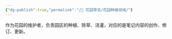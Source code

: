 ```yaml
---
{"dg-publish":true,"permalink":"/🌱 花园导览/花园种植领域/"}
---
```



作为花园的维护者，负责园区的种植、除草、浇灌，对应的是笔记内容的创作、修订、更新。